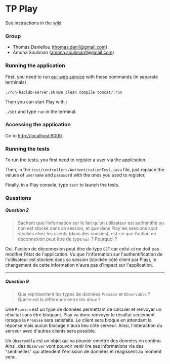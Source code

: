 # TP Play

See instructions in the [wiki](https://github.com/julienrf/tp-play/wiki/TP-Play-%28Java%29).

### Group
* Thomas Daniellou (<thomas.danll@gmail.com>)
* Amona Souliman (<amona.souliman1@gmail.com>)

### Running the application
First, you need to run [our web service](https://github.com/tdaniellou/tp-istic/tree/master/TAA/taajerseygwt) with these commands (in separate terminals) :

 `./run-hsqldb-server.sh`
`mvn clean compile tomcat7:run`

Then you can start Play with :

`./sbt` and type `run` in the terminal.

### Accessing the application
Go to <http://localhost:9000>.

### Running the tests
To run the tests, you first need to register a user via the application.

Then, in the `test/controllers/AuthenticationTest.java` file, just replace the values of `username` and `password` with the ones you used to register.

Finally, in a Play console, type `test` to launch the tests.

### Questions
##### Question 2
> Sachant que l’information sur le fait qu’un utilisateur est authentifié ou non est stocké dans sa session, et que dans Play les sessions sont stockés chez les clients (dans des cookies), est-ce que l’action de déconnexion peut être de type `GET` ? Pourquoi ?

Oui, l'action de déconnexion peut être de type `GET` car celui-ci ne doit pas modifier l'état de l'application. Vu que l'information sur l'authentification de l'utilisateur est stockée dans sa session (stockée côté client par Play), le changement de cette information n'aura pas d'impact sur l'application.

-----------------------------------------------------

##### Question 9
> Que représentent les types de données `Promise` et `Observable` ? Quelle est la différence entre les deux ? 

Une `Promise` est un type de données permettant de calculer et renvoyer un résultat sans être bloquant. Play va donc renvoyer le résultat seulement lorsque la `Promise` sera satisfaite.
Le client sera bloqué en attendant la réponse mais aucun blocage n'aura lieu côté serveur. Ainsi, l'interaction du serveur avec d'autres clients sera possible. 

Un `Observable` est un objet qui va pouvoir emettre des données en continu. Ainsi, des `Observer`  vont pouvoir venir lire ses informations via des "sentinelles" qui attendent l'emission de données et réagissent au moment venu.